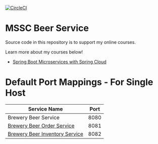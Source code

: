 [![CircleCI](https://circleci.com/gh/springframeworkguru/mssc-beer-service.svg?style=svg)](https://circleci.com/gh/springframeworkguru/mssc-beer-service)
# MSSC Beer Service

Source code in this repository is to support my online courses.

Learn more about my courses below!
* [Spring Boot Microservices with Spring Cloud](https://www.udemy.com/spring-boot-microservices-with-spring-cloud-beginner-to-guru/?couponCode=GIT_HUB2)


# Default Port Mappings - For Single Host
| Service Name | Port | 
| --------| -----|
| Brewery Beer Service | 8080 |
| [Brewery Beer Order Service](https://github.com/springframeworkguru/mssc-beer-order-service) | 8081 |
| [Brewery Beer Inventory Service](https://github.com/springframeworkguru/mssc-beer-inventory-service) | 8082 |
